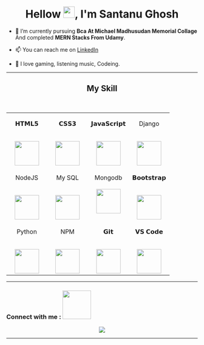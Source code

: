 

<!-- <h1 align="center"> <img src="https://achintya-portfolio.vercel.app/plane.gif" width="150" ></h1> -->
<h1 align="center"> Hellow <img src="https://raw.githubusercontent.com/MartinHeinz/MartinHeinz/master/wave.gif" width="30px">, I'm Santanu Ghosh</h1>

- 🔭 I’m currently pursuing **Bca At Michael Madhusudan Memorial Collage** And completed **MERN Stacks From Udamy**.

- 📫 You can reach me on <a target="_blank" href="https://www.linkedin.com/in/santanu-ghosh-55b459274/?utm_source=share&utm_campaign=share_via&utm_content=profile&utm_medium=android_app">LinkedIn</a>

- 💞️ I love gaming, listening music, Codeing.



<hr />






<h2 align="center" border="0">My Skill</h2>
<br>
<table align="center">

<tbody>

<tr valign="top">

<td width="25%" align="center">

<span>𝗛𝗧𝗠𝗟𝟱</span><br><br>

<img height="64px" src="https://cdn.svgporn.com/logos/html-5.svg">
</td>

<td width="25%" align="center">

<span>𝗖𝗦𝗦𝟯</span><br><br>

<img height="64px" src="https://cdn.svgporn.com/logos/css-3.svg">

</td>

<td width="25%" align="center">

<span>𝗝𝗮𝘃𝗮𝗦𝗰𝗿𝗶𝗽𝘁</span><br><br>

<img height="64px" src="https://cdn.svgporn.com/logos/javascript.svg">

  
</td>

<td width="25%" align="center">

<span>Django</span><br><br>

<img height="64px" src="https://cdn.svgporn.com/logos/django-icon.svg">

</td>

</tr>

<tr valign="top">

<td width="25%" align="center">

<span>NodeJS</span><br><br>

<img height="64px" src="https://cdn.svgporn.com/logos/nodejs.svg">

</td>

<td width="25%" align="center">

<span>My SQL</span><br><br>

<img height="64px" color="white" src="https://cdn.svgporn.com/logos/mysql.svg">

</td>
<td width="25%" align="center">

<span>Mongodb</span><br><br>
<img height="64px" src="https://cdn.svgporn.com/logos/mongodb-icon.svg">

</td>

<td width="25%" align="center">

<span>𝗕𝗼𝗼𝘁𝘀𝘁𝗿𝗮𝗽</span><br><br>

<img height="64px" src="https://cdn.svgporn.com/logos/bootstrap.svg">

</td>

</tr>

<tr valign="top">

<td width="25%" align="center">

<span>Python</span><br><br>

<img height="64px" src="https://cdn.svgporn.com/logos/python.svg">

</td>

<td width="25%" align="center">

<span>NPM</span><br><br>

<img height="64px" src="https://cdn.svgporn.com/logos/npm.svg">

</td>

<td width="25%" align="center">

<span>𝗚𝗶𝘁</span><br><br>

<img height="64px" src="https://cdn.svgporn.com/logos/git-icon.svg">

</td>

<td width="25%" align="center">

<span>𝗩𝗦 𝗖𝗼𝗱𝗲</span><br><br>

<img height="64px" src="https://cdn.svgporn.com/logos/visual-studio-code.svg">

</td>

</tr>

</tbody>

</table>
<hr>
<h3>Connect with me :  <img src="https://raw.githubusercontent.com/ShahriarShafin/ShahriarShafin/main/Assets/handshake.gif" width="75" /></h3>
<p align="center">
  <a href="https://www.linkedin.com/in/santanu-ghosh-55b459274?utm_source=share&utm_campaign=share_via&utm_content=profile&utm_medium=android_app"><img src="https://img.shields.io/badge/LinkedIn-0077B5?style=for-the-badge&logo=linkedin&logoColor=white"></a>

</p>
<hr />






